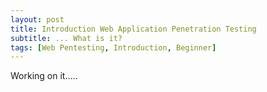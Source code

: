 ```yaml
---
layout: post
title: Introduction Web Application Penetration Testing
subtitle: ... What is it?
tags: [Web Pentesting, Introduction, Beginner]
---
```


Working on it.....
